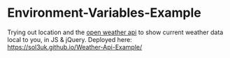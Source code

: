 # Environment-Variables-Example
 Trying out location and the [open weather api](https://openweathermap.org/current) to show current weather data local to you, in JS & jQuery.
 Deployed here: https://sol3uk.github.io/Weather-Api-Example/
